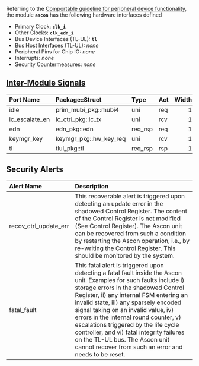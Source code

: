Referring to the [Comportable guideline for peripheral device functionality](https://opentitan.org/book/doc/contributing/hw/comportability), the module **`ascon`** has the following hardware interfaces defined
- Primary Clock: **`clk_i`**
- Other Clocks: **`clk_edn_i`**
- Bus Device Interfaces (TL-UL): **`tl`**
- Bus Host Interfaces (TL-UL): *none*
- Peripheral Pins for Chip IO: *none*
- Interrupts: *none*
- Security Countermeasures: *none*

## [Inter-Module Signals](https://opentitan.org/book/doc/contributing/hw/comportability/index.html#inter-signal-handling)

| Port Name      | Package::Struct        | Type    | Act   |   Width | Description   |
|:---------------|:-----------------------|:--------|:------|--------:|:--------------|
| idle           | prim_mubi_pkg::mubi4   | uni     | req   |       1 |               |
| lc_escalate_en | lc_ctrl_pkg::lc_tx     | uni     | rcv   |       1 |               |
| edn            | edn_pkg::edn           | req_rsp | req   |       1 |               |
| keymgr_key     | keymgr_pkg::hw_key_req | uni     | rcv   |       1 |               |
| tl             | tlul_pkg::tl           | req_rsp | rsp   |       1 |               |

## Security Alerts

| Alert Name            | Description                                                                                                                                                                                                                                                                                                                                                                                                                                                                                                     |
|:----------------------|:----------------------------------------------------------------------------------------------------------------------------------------------------------------------------------------------------------------------------------------------------------------------------------------------------------------------------------------------------------------------------------------------------------------------------------------------------------------------------------------------------------------|
| recov_ctrl_update_err | This recoverable alert is triggered upon detecting an update error in the shadowed Control Register. The content of the Control Register is not modified (See Control Register). The Ascon unit can be recovered from such a condition by restarting the Ascon operation, i.e., by re-writing the Control Register. This should be monitored by the system.                                                                                                                                                     |
| fatal_fault           | This fatal alert is triggered upon detecting a fatal fault inside the Ascon unit. Examples for such faults include i) storage errors in the shadowed Control Register, ii) any internal FSM entering an invalid state, iii) any sparsely encoded signal taking on an invalid value, iv) errors in the internal round counter, v) escalations triggered by the life cycle controller, and vi) fatal integrity failures on the TL-UL bus. The Ascon unit cannot recover from such an error and needs to be reset. |
